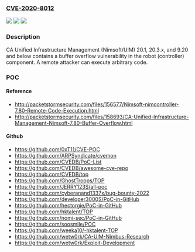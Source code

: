 ### [CVE-2020-8012](https://cve.mitre.org/cgi-bin/cvename.cgi?name=CVE-2020-8012)
![](https://img.shields.io/static/v1?label=Product&message=CA%20Unified%20Infrastructure%20Management%20(Nimsoft%2FUIM)&color=blue)
![](https://img.shields.io/static/v1?label=Version&message=n%2Fa&color=blue)
![](https://img.shields.io/static/v1?label=Vulnerability&message=buffer%20overflow%20RCE&color=brighgreen)

### Description

CA Unified Infrastructure Management (Nimsoft/UIM) 20.1, 20.3.x, and 9.20 and below contains a buffer overflow vulnerability in the robot (controller) component. A remote attacker can execute arbitrary code.

### POC

#### Reference
- http://packetstormsecurity.com/files/156577/Nimsoft-nimcontroller-7.80-Remote-Code-Execution.html
- http://packetstormsecurity.com/files/158693/CA-Unified-Infrastructure-Management-Nimsoft-7.80-Buffer-Overflow.html

#### Github
- https://github.com/0xT11/CVE-POC
- https://github.com/ARPSyndicate/cvemon
- https://github.com/CVEDB/PoC-List
- https://github.com/CVEDB/awesome-cve-repo
- https://github.com/CVEDB/top
- https://github.com/GhostTroops/TOP
- https://github.com/JERRY123S/all-poc
- https://github.com/cyberanand1337x/bug-bounty-2022
- https://github.com/developer3000S/PoC-in-GitHub
- https://github.com/hectorgie/PoC-in-GitHub
- https://github.com/hktalent/TOP
- https://github.com/nomi-sec/PoC-in-GitHub
- https://github.com/soosmile/POC
- https://github.com/weeka10/-hktalent-TOP
- https://github.com/wetw0rk/CA-UIM-Nimbus-Research
- https://github.com/wetw0rk/Exploit-Development

